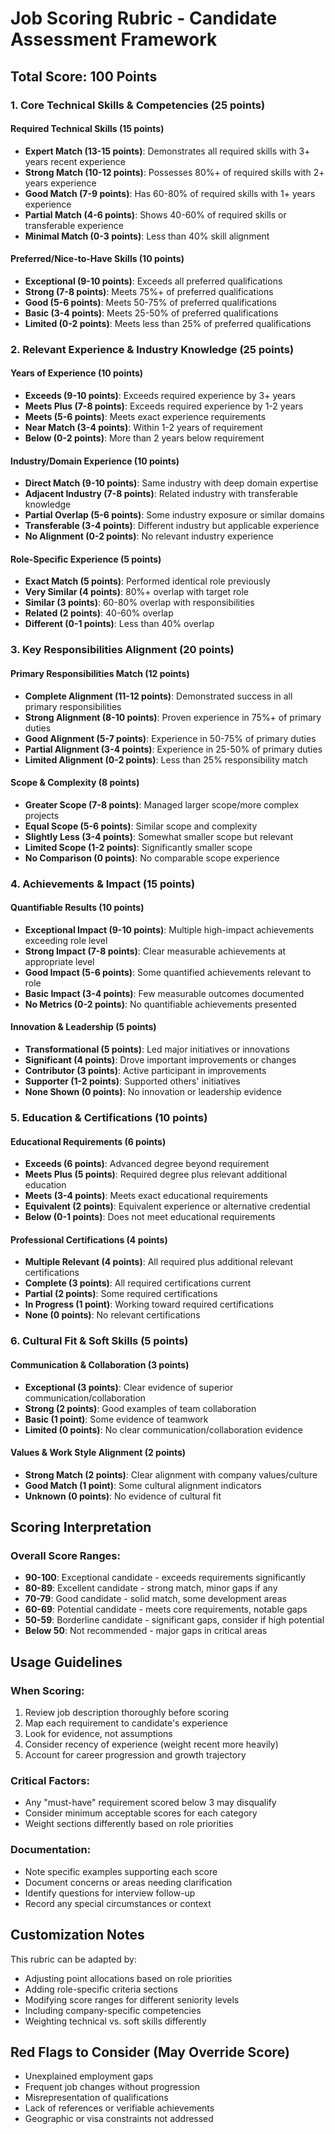 # Job Scoring Rubric - Candidate Assessment Framework

## Total Score: 100 Points

### 1. Core Technical Skills & Competencies (25 points)

#### Required Technical Skills (15 points)
- **Expert Match (13-15 points)**: Demonstrates all required skills with 3+ years recent experience
- **Strong Match (10-12 points)**: Possesses 80%+ of required skills with 2+ years experience
- **Good Match (7-9 points)**: Has 60-80% of required skills with 1+ years experience
- **Partial Match (4-6 points)**: Shows 40-60% of required skills or transferable experience
- **Minimal Match (0-3 points)**: Less than 40% skill alignment

#### Preferred/Nice-to-Have Skills (10 points)
- **Exceptional (9-10 points)**: Exceeds all preferred qualifications
- **Strong (7-8 points)**: Meets 75%+ of preferred qualifications
- **Good (5-6 points)**: Meets 50-75% of preferred qualifications
- **Basic (3-4 points)**: Meets 25-50% of preferred qualifications
- **Limited (0-2 points)**: Meets less than 25% of preferred qualifications

### 2. Relevant Experience & Industry Knowledge (25 points)

#### Years of Experience (10 points)
- **Exceeds (9-10 points)**: Exceeds required experience by 3+ years
- **Meets Plus (7-8 points)**: Exceeds required experience by 1-2 years
- **Meets (5-6 points)**: Meets exact experience requirements
- **Near Match (3-4 points)**: Within 1-2 years of requirement
- **Below (0-2 points)**: More than 2 years below requirement

#### Industry/Domain Experience (10 points)
- **Direct Match (9-10 points)**: Same industry with deep domain expertise
- **Adjacent Industry (7-8 points)**: Related industry with transferable knowledge
- **Partial Overlap (5-6 points)**: Some industry exposure or similar domains
- **Transferable (3-4 points)**: Different industry but applicable experience
- **No Alignment (0-2 points)**: No relevant industry experience

#### Role-Specific Experience (5 points)
- **Exact Match (5 points)**: Performed identical role previously
- **Very Similar (4 points)**: 80%+ overlap with target role
- **Similar (3 points)**: 60-80% overlap with responsibilities
- **Related (2 points)**: 40-60% overlap
- **Different (0-1 points)**: Less than 40% overlap

### 3. Key Responsibilities Alignment (20 points)

#### Primary Responsibilities Match (12 points)
- **Complete Alignment (11-12 points)**: Demonstrated success in all primary responsibilities
- **Strong Alignment (8-10 points)**: Proven experience in 75%+ of primary duties
- **Good Alignment (5-7 points)**: Experience in 50-75% of primary duties
- **Partial Alignment (3-4 points)**: Experience in 25-50% of primary duties
- **Limited Alignment (0-2 points)**: Less than 25% responsibility match

#### Scope & Complexity (8 points)
- **Greater Scope (7-8 points)**: Managed larger scope/more complex projects
- **Equal Scope (5-6 points)**: Similar scope and complexity
- **Slightly Less (3-4 points)**: Somewhat smaller scope but relevant
- **Limited Scope (1-2 points)**: Significantly smaller scope
- **No Comparison (0 points)**: No comparable scope experience

### 4. Achievements & Impact (15 points)

#### Quantifiable Results (10 points)
- **Exceptional Impact (9-10 points)**: Multiple high-impact achievements exceeding role level
- **Strong Impact (7-8 points)**: Clear measurable achievements at appropriate level
- **Good Impact (5-6 points)**: Some quantified achievements relevant to role
- **Basic Impact (3-4 points)**: Few measurable outcomes documented
- **No Metrics (0-2 points)**: No quantifiable achievements presented

#### Innovation & Leadership (5 points)
- **Transformational (5 points)**: Led major initiatives or innovations
- **Significant (4 points)**: Drove important improvements or changes
- **Contributor (3 points)**: Active participant in improvements
- **Supporter (1-2 points)**: Supported others' initiatives
- **None Shown (0 points)**: No innovation or leadership evidence

### 5. Education & Certifications (10 points)

#### Educational Requirements (6 points)
- **Exceeds (6 points)**: Advanced degree beyond requirement
- **Meets Plus (5 points)**: Required degree plus relevant additional education
- **Meets (3-4 points)**: Meets exact educational requirements
- **Equivalent (2 points)**: Equivalent experience or alternative credential
- **Below (0-1 points)**: Does not meet educational requirements

#### Professional Certifications (4 points)
- **Multiple Relevant (4 points)**: All required plus additional relevant certifications
- **Complete (3 points)**: All required certifications current
- **Partial (2 points)**: Some required certifications
- **In Progress (1 point)**: Working toward required certifications
- **None (0 points)**: No relevant certifications

### 6. Cultural Fit & Soft Skills (5 points)

#### Communication & Collaboration (3 points)
- **Exceptional (3 points)**: Clear evidence of superior communication/collaboration
- **Strong (2 points)**: Good examples of team collaboration
- **Basic (1 point)**: Some evidence of teamwork
- **Limited (0 points)**: No clear communication/collaboration evidence

#### Values & Work Style Alignment (2 points)
- **Strong Match (2 points)**: Clear alignment with company values/culture
- **Good Match (1 point)**: Some cultural alignment indicators
- **Unknown (0 points)**: No evidence of cultural fit

## Scoring Interpretation

### Overall Score Ranges:
- **90-100**: Exceptional candidate - exceeds requirements significantly
- **80-89**: Excellent candidate - strong match, minor gaps if any
- **70-79**: Good candidate - solid match, some development areas
- **60-69**: Potential candidate - meets core requirements, notable gaps
- **50-59**: Borderline candidate - significant gaps, consider if high potential
- **Below 50**: Not recommended - major gaps in critical areas

## Usage Guidelines

### When Scoring:
1. Review job description thoroughly before scoring
2. Map each requirement to candidate's experience
3. Look for evidence, not assumptions
4. Consider recency of experience (weight recent more heavily)
5. Account for career progression and growth trajectory

### Critical Factors:
- Any "must-have" requirement scored below 3 may disqualify
- Consider minimum acceptable scores for each category
- Weight sections differently based on role priorities

### Documentation:
- Note specific examples supporting each score
- Document concerns or areas needing clarification
- Identify questions for interview follow-up
- Record any special circumstances or context

## Customization Notes

This rubric can be adapted by:
- Adjusting point allocations based on role priorities
- Adding role-specific criteria sections
- Modifying score ranges for different seniority levels
- Including company-specific competencies
- Weighting technical vs. soft skills differently

## Red Flags to Consider (May Override Score)
- Unexplained employment gaps
- Frequent job changes without progression
- Misrepresentation of qualifications
- Lack of references or verifiable achievements
- Geographic or visa constraints not addressed